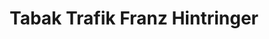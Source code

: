 ---
title: "Tabak Trafik Franz Hintringer"
url: /putzleinsdorf/tabak-trafik-franz-hintringer/
shop: Tabak
---